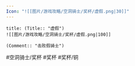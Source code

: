 ```yaml
---
Icon: "![[图片/游戏攻略/空洞骑士/奖杯/虚假.png|30]]"
---
```

```ad-common-bronze-trophy
title: (Title:: "虚假")
![[图片/游戏攻略/空洞骑士/奖杯/虚假.png|100]]

(Comment:: "击败假骑士")
```

#空洞骑士/奖杯 #奖杯 #奖杯/铜

